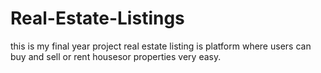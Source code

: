 # Real-Estate-Listings
this is my final year project real estate listing is platform where users can buy and sell or rent housesor properties very easy.
